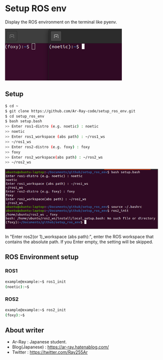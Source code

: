 # Setup ROS env

Display the ROS environment on the terminal like pyenv.

![example](images_for_readme/example.png)

## Setup 

```bash
$ cd ~
$ git clone https://github.com/Ar-Ray-code/setup_ros_env.git
$ cd setup_ros_env
$ bash setup.bash
>> Enter ros1-distro (e.g. noetic) : noetic
>> noetic
>> Enter ros1_workspace (abs path) : ~/ros1_ws
>> ~/ros1_ws
>> Enter ros2-distro (e.g. foxy) : foxy
>> foxy
>> Enter ros2_workspace(abs path) : ~/ros2_ws
>> ~/ros2_ws
```

![setting](images_for_readme/setting.png)

 In "Enter ros2(or 1)_workspace (abs path):", enter the ROS workspace that contains the absolute path. If you Enter empty, the setting will be skipped.

## ROS Environment setup

### ROS1

```bash
example@example:~$ ros1_init
(noetic):~$
```

### ROS2

```bash
example@example:~$ ros2_init
(foxy):~$
```

## About writer

- Ar-Ray : Japanese student. 
- Blog(Japanese) : https://ar-ray.hatenablog.com/
- Twitter : https://twitter.com/Ray255Ar